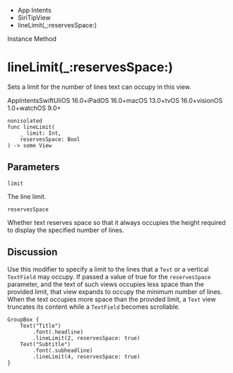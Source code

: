 

- App Intents
- SiriTipView
-  lineLimit(\_:reservesSpace:) 

Instance Method

# lineLimit(\_:reservesSpace:)

Sets a limit for the number of lines text can occupy in this view.

AppIntentsSwiftUIiOS 16.0+iPadOS 16.0+macOS 13.0+tvOS 16.0+visionOS 1.0+watchOS 9.0+

``` source
nonisolated
func lineLimit(
    _ limit: Int,
    reservesSpace: Bool
) -> some View
```

## Parameters 

`limit`  

The line limit.

`reservesSpace`  

Whether text reserves space so that it always occupies the height required to display the specified number of lines.

## Discussion

Use this modifier to specify a limit to the lines that a `Text` or a vertical `TextField` may occupy. If passed a value of true for the `reservesSpace` parameter, and the text of such views occupies less space than the provided limit, that view expands to occupy the minimum number of lines. When the text occupies more space than the provided limit, a `Text` view truncates its content while a `TextField` becomes scrollable.

```
GroupBox {
    Text("Title")
        .font(.headline)
        .lineLimit(2, reservesSpace: true)
    Text("Subtitle")
        .font(.subheadline)
        .lineLimit(4, reservesSpace: true)
}
```

